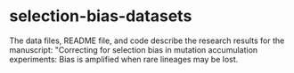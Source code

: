 # selection-bias-datasets
The data files, README file, and code describe the research results for the manuscript: "Correcting for selection bias in mutation accumulation experiments: Bias is amplified when rare lineages may be lost.
